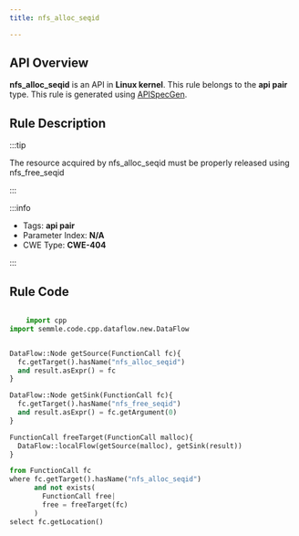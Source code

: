 ```yaml
---
title: nfs_alloc_seqid

---
```



## API Overview
**nfs_alloc_seqid** is an API in **Linux kernel**. This rule belongs to the **api pair** type. This rule is generated using [APISpecGen](../../tools/APISpecGen).
## Rule Description

:::tip

The resource acquired by nfs_alloc_seqid must be properly released using nfs_free_seqid

:::

:::info

- Tags: **api pair**
- Parameter Index: **N/A**
- CWE Type: **CWE-404**

:::

## Rule Code
```python

    import cpp
import semmle.code.cpp.dataflow.new.DataFlow


DataFlow::Node getSource(FunctionCall fc){
  fc.getTarget().hasName("nfs_alloc_seqid")
  and result.asExpr() = fc
}

DataFlow::Node getSink(FunctionCall fc){
  fc.getTarget().hasName("nfs_free_seqid")
  and result.asExpr() = fc.getArgument(0)
}

FunctionCall freeTarget(FunctionCall malloc){
  DataFlow::localFlow(getSource(malloc), getSink(result))
}

from FunctionCall fc
where fc.getTarget().hasName("nfs_alloc_seqid")
      and not exists(
        FunctionCall free| 
        free = freeTarget(fc)
      )
select fc.getLocation()

    
```